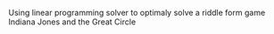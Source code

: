 Using linear programming solver to optimaly solve a riddle form game Indiana Jones and the Great Circle

